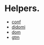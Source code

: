 # Helpers.


- [conf](./conf/readme.md)
- [didomi](./didomi/readme.md)
- [dom](./dom/readme.md)
- [gtm](./gtm/readme.md)